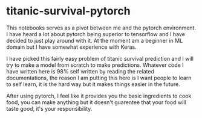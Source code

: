 # titanic-survival-pytorch

This notebooks serves as a pivot between me and the pytorch environment. I have heard a lot about pytorch being superior to tensorflow and I have decided to just play around with it. At the moment am a beginner in ML domain but I have somewhat experience with Keras. 

I have picked this fairly easy problem of titanic survival prediction and I will try to make a model from scratch to make predictions. Whatever code I have written here is 98% self written by reading the related documentations, the reason I am putting this here is I want people to learn to self learn, it is the hard way but it makes things easier in the future.

After using pytorch, I feel like it provides you the basic ingredients to cook food, you can make anything but it doesn't guarentee that your food will taste good, it's your responsibility.
